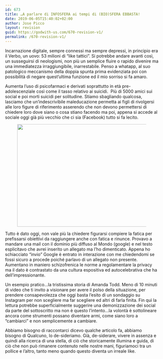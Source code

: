 ```yaml
---
id: 673
title: …A parlare di INFOSFERA ai tempi di (BIO)SFERA EBBASTA!
date: 2019-06-05T15:40:02+02:00
author: Jose Picco
layout: revision
guid: https://godwith-us.com/670-revision-v1/
permalink: /670-revision-v1/
---
```

Incarnazione digitale, sempre connessi ma sempre depressi, in principio era il Verbo, un uovo: 53 milioni di “like tattici”. Si potrebbe andare avanti così, un susseguirsi di neologismi, non più un semplice fluire o rapido divenire ma una immediatezza irraggiungibile, inarrestabile. Penso a whatapp, al suo patologico meccanismo della doppia spunta prima evidenziata poi con possibilità di negare quest’ultima funzione ed il mio sorriso si fa amaro. 

Aumenta l’uso di psicofarmaci e derivati soprattutto in età pre-adolescenziale così come il tasso relativo ai suicidi.  Più di 5000 amici sui social e poi morti suicidi per solitudine. Stiamo sbagliando qualcosa, lasciamo che un’indescrivibile maleducazione permetta ai figli di rivolgersi alle loro figure di riferimento asserendo che non devono permettersi di chiedere loro dove siano o cosa stiano facendo ma poi, appena si accede al sociale oggi già più vecchio che ci sia (Facebook) tutto si fa lecito.<figure class="wp-block-image is-resized">

<img src="https://godwith-us.com/wp-content/uploads/2019/06/piccolo-principe2.jpg" alt="" class="wp-image-672" width="575" height="336" srcset="https://incercadidio.com/wp-content/uploads/2019/06/piccolo-principe2.jpg 453w, https://incercadidio.com/wp-content/uploads/2019/06/piccolo-principe2-300x175.jpg 300w" sizes="(max-width: 575px) 100vw, 575px" /> </figure> 

Tutto è dato oggi, non vale più la chiedere figurarsi compiere la fatica per prefissarsi obiettivi da raggiungere anche con fatica e rinunce. Provavo a mandare una mail con il dominio più diffuso al Mondo (google) e nel testo esplicitavo che avrei inserito un allegato ma l&#8217;ho dimenticato. Appena ho schiacciato &#8220;invio&#8221; Google è entrato in interazione con me chiedendomi se fossi sicuro a procede poiché parlavo di un allegato non presente. Aumentano in maniero schizofrenica le norme a regolamentare la privacy ma il dato è contrastato da una cultura espositiva ed autocelebrativa che ha dell&#8217;impressionante. 

Un esempio pratico&#8230;la tristissima storia di Amanda Todd. Meno di 10 minuti di video che ti invito a visionare per avere il polso della situazione, per prendere consapevolezza che oggi basta l&#8217;esito di un sondaggio su Instagram per non scegliere ma far scegliere ed altri di farla finita. Fin quì la lettura potrebbe superficialmente suggerire una demonizzazione dei social da parte del sottoscritto ma non è questo l&#8217;intento&#8230;la volontà è sottolineare ancora come strumenti possano diventare armi, come siano loro a &#8220;cambiarci&#8221; e non semplicemente a cambiare.

Abbiamo bisogno di raccontarci dicevo qualche articolo fa, abbiamo bisogno di Qualcuno, lo de-sideriamo. Già, de-siderare, vivere in assenza e quindi alla ricerca di una stella, di ciò che storicamente illumina e guida, di ciò che non può rimanere contenuto nelle nostre mani, figuriamoci tra un pollice e l&#8217;altro, tanto meno quando questo diventa un irreale like.